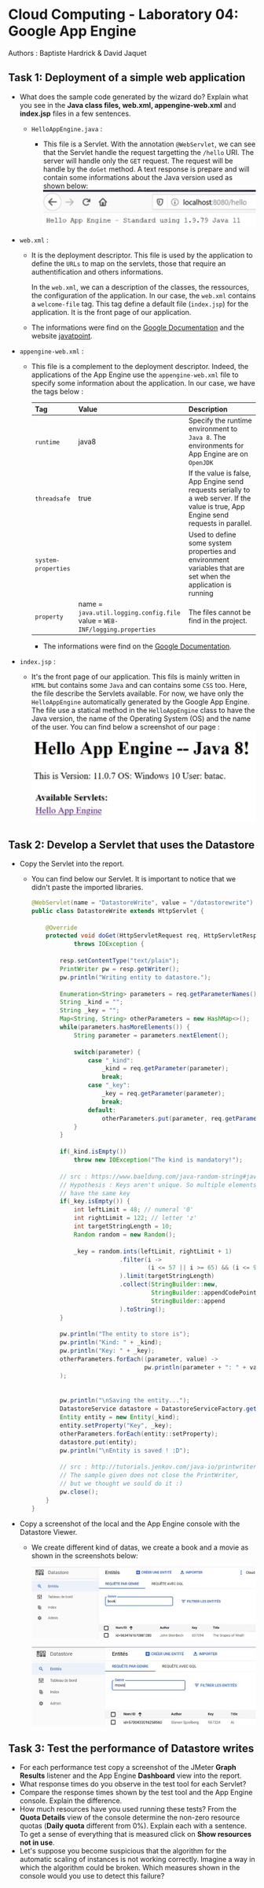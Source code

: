 # Cloud Computing - Laboratory 04: Google App Engine

Authors : Baptiste Hardrick & David Jaquet

## Task 1: Deployment of a simple web application

- What does the sample code generated by the wizard do? Explain what you see in the **Java class files, web.xml, appengine-web.xml** and **index.jsp** files in a few sentences.

  - `HelloAppEngine.java` :

    - This file is a Servlet. With the annotation `@WebServlet`, we can see that the Servlet handle the request targetting the `/hello` URI. The server will handle only the `GET` request. The request will be handle by the `doGet` method. A text response is prepare and will contain some informations about the Java version used as shown below:
  ![Hello Page](./assets/hello.png)
    
- `web.xml` :
  
  - It is the deployment descriptor. This file is used by the application to define the `URLs` to map on the servlets, those that require an authentification and others informations.
  
    In the `web.xml`, we can a description of the classes, the ressources, the configuration of the application.
      In our case, the `web.xml` contains a `welcome-file` tag. This tag define a default file (`index.jsp`) for the application. It is the front page of our application.
  
  - The informations were find on the [Google Documentation](https://cloud.google.com/appengine/docs/standard/java/config/webxml?hl=fr) and the website [javatpoint](https://www.javatpoint.com/welcome-file-list).
  
- `appengine-web.xml` :
  
  - This file is a complement to the deployment descriptor. Indeed, the applications of the App Engine use the `appengine-web.xml` file to specify some information about the application.
      In our case, we have the tags below :
  
    | Tag                 | Value                                                        | Description                                                  |
      | ------------------- | ------------------------------------------------------------ | ------------------------------------------------------------ |
      | `runtime`           | java8                                                        | Specify the runtime environment to `Java 8`. The environments for App Engine are on `OpenJDK` |
      | `threadsafe`        | true                                                         | If the value is false, App Engine send requests serially to a web server. If the value is true, App Engine send requests in parallel. |
      | `system-properties` |                                                              | Used to define some system properties and environment variables that are set when the application is running |
      | `property`          | name = `java.util.logging.config.file`<br />value = `WEB-INF/logging.properties` | The files cannot be find in the project.                     |
  
    - The informations were find on the [Google Documentation](https://cloud.google.com/appengine/docs/standard/java/config/appref).
  
- `index.jsp` :
  
  - It's the front page of our application. This fils is mainly written in `HTML` but contains some `Java` and can contains some `CSS` too. Here, the file describe the Servlets available. For now, we have only the `HelloAppEngine` automatically generated by the Google App Engine. The file use a statical method in the `HelloAppEngine` class to have the Java version, the name of the Operating System (OS) and the name of the user. You can find below a screenshot of our page :
  ![Front Page](./assets/frontPage.png)

## Task 2: Develop a Servlet that uses the Datastore

- Copy the Servlet into the report.

  - You can find below our Servlet. It is important to notice that we didn't paste the imported libraries. 

    ```java
    @WebServlet(name = "DatastoreWrite", value = "/datastorewrite")
    public class DatastoreWrite extends HttpServlet {
    
        @Override
        protected void doGet(HttpServletRequest req, HttpServletResponse resp)
                throws IOException {
    
            resp.setContentType("text/plain");
            PrintWriter pw = resp.getWriter();
            pw.println("Writing entity to datastore.");
    
            Enumeration<String> parameters = req.getParameterNames();
            String _kind = "";
            String _key = "";
            Map<String, String> otherParameters = new HashMap<>();
            while(parameters.hasMoreElements()) {
                String parameter = parameters.nextElement();
    
                switch(parameter) {
                    case "_kind":
                        _kind = req.getParameter(parameter);
                        break;
                    case "_key":
                        _key = req.getParameter(parameter);
                        break;
                    default:
                        otherParameters.put(parameter, req.getParameter(parameter));
                }
            }
    
            if(_kind.isEmpty())
                throw new IOException("The kind is mandatory!");
    
            // src : https://www.baeldung.com/java-random-string#java8-alphanumeric
            // Hypothesis : Keys aren't unique. So multiple elements can 
            // have the same key
            if(_key.isEmpty()) {
                int leftLimit = 48; // numeral '0'
                int rightLimit = 122; // letter 'z'
                int targetStringLength = 10;
                Random random = new Random();
    
                _key = random.ints(leftLimit, rightLimit + 1)
                             .filter(i -> 
                                     (i <= 57 || i >= 65) && (i <= 90 || i >= 97)
                             ).limit(targetStringLength)
                             .collect(StringBuilder::new,
                                      StringBuilder::appendCodePoint,
                                      StringBuilder::append
                             ).toString();
            }
    
            pw.println("The entity to store is");
            pw.println("Kind: " + _kind);
            pw.println("Key: " + _key);
            otherParameters.forEach((parameter, value) -> 
                                    pw.println(parameter + ": " + value)
    		);
    
    
            pw.println("\nSaving the entity...");
            DatastoreService datastore = DatastoreServiceFactory.getDatastoreService();
            Entity entity = new Entity(_kind);
            entity.setProperty("Key", _key);
            otherParameters.forEach(entity::setProperty);
            datastore.put(entity);
            pw.println("\nEntity is saved ! :D");
    
            // src : http://tutorials.jenkov.com/java-io/printwriter.html
            // The sample given does not close the PrintWriter, 
            // but we thought we sould do it :)
            pw.close();
        }
    }
    ```

- Copy a screenshot of the local and the App Engine console with the Datastore Viewer.

  - We create different kind of datas, we create a book and a movie as shown in the screenshots below:

    ![Book](./assets/entity.png)

    

    ![Movie](./assets/movie.png)

## Task 3: Test the performance of Datastore writes

- For each performance test copy a screenshot of the JMeter **Graph Results** listener and the App Engine **Dashboard** view into the report.
- What response times do you observe in the test tool for each Servlet?
- Compare the response times shown by the test tool and the App Engine console. Explain the difference.
- How much resources have you used running these tests? From the **Quota Details** view of the console determine the non-zero resource quotas (**Daily quota** different from 0%). Explain each with a sentence. To get a sense of everything that is measured click on **Show resources not in use**.
- Let's suppose you become suspicious that the algorithm for the automatic scaling of instances is not working correctly. Imagine a way in which the algorithm could be broken. Which measures shown in the console would you use to detect this failure?